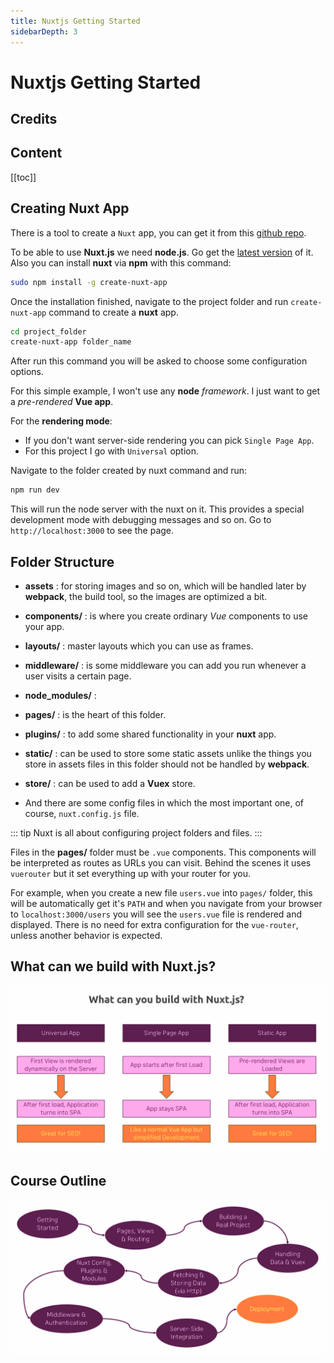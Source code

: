 ```yaml
---
title: Nuxtjs Getting Started
sidebarDepth: 3
---
```


# Nuxtjs Getting Started

## Credits

## Content

[[toc]]

## Creating Nuxt App 

There is a tool to create a `Nuxt` app, you can get it from this [github repo](https://github.com/nuxt-community/create-nuxt-app).

To be able to use **Nuxt.js** we need **node.js**. Go get the [latest version](https://nodejs.org/en/) of it. Also you can install **nuxt** via **npm** with this command:

```bash
sudo npm install -g create-nuxt-app
```

Once the installation finished, navigate to the project folder and run `create-nuxt-app` command to create a **nuxt** app.

```bash
cd project_folder
create-nuxt-app folder_name
```

After run this command you will be asked to choose some configuration options.

For this simple example, I won't use any **node** *framework*. I just want to get a *pre-rendered*  **Vue app**.


For the **rendering mode**:
* If you don't want server-side rendering you can pick `Single Page App`.
* For this project I go with `Universal` option.


Navigate to the folder created by nuxt command and run:

```bash
npm run dev
```

This will run the node server with the nuxt on it. This provides a special development mode with debugging messages and so on. Go to `http://localhost:3000` to see the page.

## Folder Structure

* **assets** : for storing images and so on, which will be handled later by **webpack**, the build tool, so the images are optimized a bit.

* **components/** : is where you create ordinary *Vue* components to use your app.
* **layouts/** : master layouts which you can use as frames.
* **middleware/** : is some middleware you can add you run whenever a user visits a certain page.
* **node_modules/** : 
* **pages/** : is the heart of this folder.
* **plugins/** : to add some shared functionality in your **nuxt** app.
* **static/** : can be used to store some static assets unlike the things you store in assets files in this folder should not be handled by **webpack**.
* **store/** : can be used to add a **Vuex** store.

* And there are some config files in which the most important one, of course, `nuxt.config.js` file.

::: tip
Nuxt is all about configuring project folders and files.
:::

Files in the **pages/** folder must be `.vue` components. This components will be interpreted as routes as URLs you can visit. Behind the scenes it uses `vuerouter` but it set everything up with your router for you.

For example, when you create a new file `users.vue` into `pages/` folder, this will be automatically get it's `PATH` and when you navigate from your browser to `localhost:3000/users` you will see the `users.vue` file is rendered and displayed. There is no need for extra configuration for the `vue-router`, unless another behavior is expected.

## What can we build with Nuxt.js?

![what-can-do-nuxt](../images/what-can-do-nuxt.png)

## Course Outline

![course outline](../images/course-outline.png)